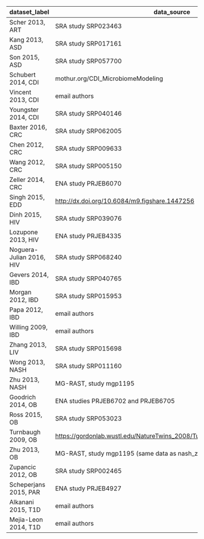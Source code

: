 dataset_label | data_source | metadata_source
----------|----------|----------
Scher 2013, ART | SRA study SRP023463 | SRA
Kang 2013, ASD | SRA study SRP017161 | SRA
Son 2015, ASD | SRA study SRP057700 | SRA
Schubert 2014, CDI | mothur.org/CDI_MicrobiomeModeling | mothur.org/CDI_MicrobiomeModeling
Vincent 2013, CDI | email authors | email authors
Youngster 2014, CDI | SRA study SRP040146 | email authors
Baxter 2016, CRC | SRA study SRP062005 | SRA
Chen 2012, CRC | SRA study SRP009633 | SRA sample description
Wang 2012, CRC | SRA study SRP005150 | SRA study description
Zeller 2014, CRC | ENA study PRJEB6070 | Table S1 and S2
Singh 2015, EDD | http://dx.doi.org/10.6084/m9.figshare.1447256 | Additional File 4
Dinh 2015, HIV | SRA study SRP039076 | SRA
Lozupone 2013, HIV | ENA study PRJEB4335 | Qiita study 1700
Noguera-Julian 2016, HIV | SRA study SRP068240 | SRA
Gevers 2014, IBD | SRA study SRP040765 | Table S2
Morgan 2012, IBD | SRA study SRP015953 | http://huttenhower.sph.harvard.edu/ibd2012
Papa 2012, IBD | email authors | email authors
Willing 2009, IBD | email authors | email authors
Zhang 2013, LIV | SRA study SRP015698 | SRA
Wong 2013, NASH | SRA study SRP011160 | SRA
Zhu 2013, NASH | MG-RAST, study mgp1195 | MG-RAST
Goodrich 2014, OB | ENA studies PRJEB6702 and PRJEB6705 | ENA
Ross 2015, OB | SRA study SRP053023 | SRA
Turnbaugh 2009, OB | https://gordonlab.wustl.edu/NatureTwins_2008/TurnbaughNature_11_30_08.html | Table S1
Zhu 2013, OB | MG-RAST, study mgp1195 (same data as nash_zhu) | MG-RAST
Zupancic 2012, OB | SRA study SRP002465 | SRA
Scheperjans 2015, PAR | ENA study PRJEB4927 | sample names
Alkanani 2015, T1D | email authors | email authors
Mejia-Leon 2014, T1D | email authors | email authors
